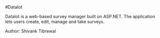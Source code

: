 #Datalot 

Datalot is a web-based survey manager built on ASP.NET.
The application lets users create, edit, manage and take surveys.

Author: Shivank Tibrewal